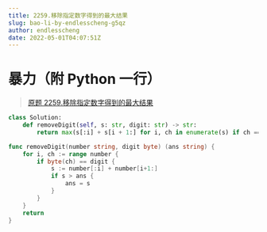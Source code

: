 ```yaml
---
title: 2259.移除指定数字得到的最大结果
slug: bao-li-by-endlesscheng-g5qz
author: endlesscheng
date: 2022-05-01T04:07:51Z
---
```

# 暴力（附 Python 一行）
 
> [原题 2259.移除指定数字得到的最大结果](https://leetcode.cn/problems/remove-digit-from-number-to-maximize-result)
```python [sol1-Python3]
class Solution:
    def removeDigit(self, s: str, digit: str) -> str:
        return max(s[:i] + s[i + 1:] for i, ch in enumerate(s) if ch == digit)
```

```go [sol1-Go]
func removeDigit(number string, digit byte) (ans string) {
	for i, ch := range number {
		if byte(ch) == digit {
			s := number[:i] + number[i+1:]
			if s > ans {
				ans = s
			}
		}
	}
	return
}
```

